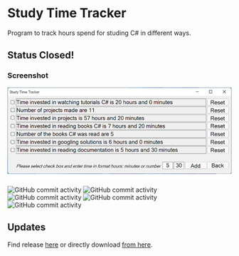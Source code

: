 # Study Time Tracker

Program to track hours spend for studing C# in different ways.

## Status Closed!

### Screenshot

![Missied img](https://github.com/Vadim1108/Study-Time-Tracker/blob/master/readme_resources/1.png)

![GitHub commit activity](https://img.shields.io/github/commit-activity/w/Vadim1108/Study-Time-Tracker)
![GitHub commit activity](https://img.shields.io/badge/Using-C%23-brightgreen)
![GitHub commit activity](https://img.shields.io/badge/Using-SQLite-brightgreen)
![GitHub commit activity](https://img.shields.io/badge/Using-WinForms-brightgreen)
![GitHub commit activity](https://img.shields.io/badge/Status-Closed-yellowgreen)

## Updates
Find release [here](https://github.com/Vadim1108/Study-Time-Tracker/releases/tag/v1.0) or directly download [from here](https://github.com/Vadim1108/Study-Time-Tracker/releases/download/v1.0/Study.Time.Tracker.zip).


